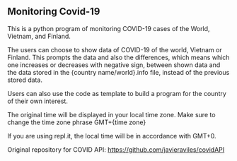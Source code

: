 ## Monitoring Covid-19

This is a python program of monitoring COVID-19 cases of the World, Vietnam, and Finland.

The users can choose to show data of COVID-19 of the world, Vietnam or Finland. This prompts the data and also the differences, which means which one increases or decreases with negative sign, between shown data and the data stored in the {country name/world}.info file, instead of the previous stored data.

Users can also use the code as template to build a program for the country of their own interest.

The original time will be displayed in your local time zone. Make sure to change the time zone phrase GMT+{time zone}

If you are using repl.it, the local time will be in accordance with GMT+0.

Original repository for COVID API:
https://github.com/javieraviles/covidAPI